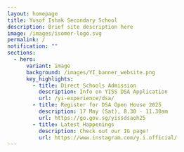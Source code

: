 ```yaml
---
layout: homepage
title: Yusof Ishak Secondary School
description: Brief site description here
image: /images/isomer-logo.svg
permalink: /
notification: ""
sections:
  - hero:
      variant: image
      background: /images/YI_banner_website.png
      key_highlights:
        - title: Direct Schools Admission
          description: Info on YISS DSA Application
          url: /yi-experience/dsa/
        - title: Register for DSA Open House 2025
          description: 17 May (Sat), 8.30 - 11.30am
          url: https://go.gov.sg/yissdsaoh25
        - title: Latest Happenings
          description: Check out our IG page!
          url: https://www.instagram.com/y.i.official/
---
```

